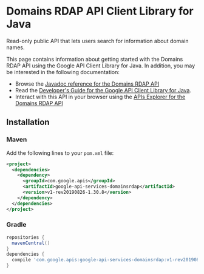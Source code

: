 # Domains RDAP API Client Library for Java

Read-only public API that lets users search for information about domain names.

This page contains information about getting started with the Domains RDAP API
using the Google API Client Library for Java. In addition, you may be interested
in the following documentation:

* Browse the [Javadoc reference for the Domains RDAP API][javadoc]
* Read the [Developer's Guide for the Google API Client Library for Java][google-api-client].
* Interact with this API in your browser using the [APIs Explorer for the Domains RDAP API][api-explorer]

## Installation

### Maven

Add the following lines to your `pom.xml` file:

```xml
<project>
  <dependencies>
    <dependency>
      <groupId>com.google.apis</groupId>
      <artifactId>google-api-services-domainsrdap</artifactId>
      <version>v1-rev20190826-1.30.8</version>
    </dependency>
  </dependencies>
</project>
```

### Gradle

```gradle
repositories {
  mavenCentral()
}
dependencies {
  compile 'com.google.apis:google-api-services-domainsrdap:v1-rev20190826-1.30.8'
}
```

[javadoc]: https://googleapis.dev/java/google-api-services-domainsrdap/latest/index.html
[google-api-client]: https://github.com/googleapis/google-api-java-client/
[api-explorer]: https://developers.google.com/apis-explorer/#p/domainsrdap/v1/
